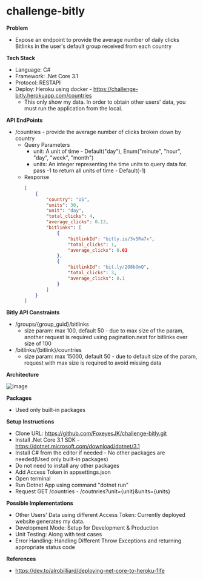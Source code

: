 # challenge-bitly



**Problem**
* Expose an endpoint to provide the average number of daily clicks Bitlinks in the user's default group received from each country


**Tech Stack**
* Language: C#
* Framework: .Net Core 3.1
* Protocol: RESTAPI 
* Deploy: Heroku using docker - https://challenge-bitly.herokuapp.com/countries
   * This only show my data. In order to obtain other users' data, you must run the application from the local.


**API EndPoints**
* /countries - provide the average number of clicks broken down by country
    * Query Parameters
        * unit: A unit of time - Default("day"), Enum("minute", "hour", "day", "week", "month")
        * units: An integer representing the time units to query data for. pass -1  to return all units of time - Default(-1)
    * Response
        ```json
        [
            {
                "country": "US",
                "units": 30,
                "unit": "day",
                "total_clicks": 4,      
                "average_clicks": 0.13, 
                "bitlinks": [
                    {
                        "bitlinkId": "bitly.is/3v5Ra7x",
                        "total_clicks": 1,      
                        "average_clicks": 0.03  
                    },
                    {
                        "bitlinkId": "bit.ly/2O8bOmQ",
                        "total_clicks": 3,
                        "average_clicks": 0.1
                    }
                ]
            }
        ]
        ```


**Bitly API Constraints**
* /groups/{group_guid}/bitlinks
    * size param: max 100, default 50 - due to max size of the param, another request is required using pagination.next for bitlinks over size of 100
* /bitlinks/{bitlink}/countries
    * size param: max 15000, default 50 - due to default size of the param, request with max size is required to avoid missing data


**Architecture**

![image](https://user-images.githubusercontent.com/25089799/110382600-22c0b080-8029-11eb-982d-6323cf9f7ab8.png)

**Packages**
* Used only built-in packages 

**Setup Instructions**
* Clone URL: https://github.com/FoxeyesJK/challenge-bitly.git
* Install .Net Core 3.1 SDK - https://dotnet.microsoft.com/download/dotnet/3.1
* Install C# from the editor if needed - No other packages are needed(Used only built-in packages)
* Do not need to install any other packages
* Add Access Token in appsettings.json
* Open terminal
* Run Dotnet App using command "dotnet run"
* Request GET /countries - /coutnries?unit={unit}&units={units}


**Possible Implementations**
* Other Users' Data using different Access Token: Currently deployed website generates my data.
* Development Mode: Setup for Development & Production
* Unit Testing: Along with test cases
* Error Handling: Handling Different Throw Exceptions and returning appropriate status code

**References**
* https://dev.to/alrobilliard/deploying-net-core-to-heroku-1lfe
